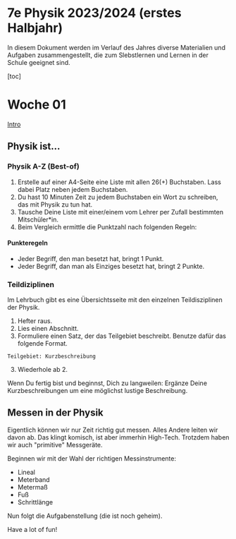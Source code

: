 7e Physik 2023/2024 (erstes Halbjahr)
======================

In diesem Dokument werden im Verlauf des Jahres diverse Materialien und Aufgaben zusammengestellt, die zum Slebstlernen und Lernen in der Schule geeignet sind.

[toc]

# Woche 01

[Intro](./00_Intro.slides.md)

## Physik ist...

### Physik A-Z (Best-of)

1. Erstelle auf einer A4-Seite eine Liste mit allen 26(+) Buchstaben. Lass dabei Platz neben jedem Buchstaben.
2. Du hast 10 Minuten Zeit zu jedem Buchstaben ein Wort zu schreiben, das mit Physik zu tun hat.
3. Tausche Deine Liste mit einer/einem vom Lehrer per Zufall bestimmten Mitschüler*in.
4. Beim Vergleich ermittle die Punktzahl nach folgenden Regeln:

#### Punkteregeln

- Jeder Begriff, den man besetzt hat, bringt 1 Punkt.
- Jeder Begriff, dan man als Einziges besetzt hat, bringt 2 Punkte.

### Teildiziplinen

Im Lehrbuch gibt es eine Übersichtsseite mit den einzelnen Teildisziplinen der Physik.

1. Hefter raus.
2. Lies einen Abschnitt.
2. Formuliere einen Satz, der das Teilgebiet beschreibt. Benutze dafür das folgende Format.
~~~
Teilgebiet: Kurzbeschreibung
~~~
3. Wiederhole ab 2.

Wenn Du fertig bist und beginnst, Dich zu langweilen: Ergänze Deine Kurzbeschreibungen um eine möglichst lustige Beschreibung.

## Messen in der Physik

Eigentlich können wir nur Zeit richtig gut messen. Alles Andere leiten wir davon ab. Das klingt komisch, ist aber immerhin High-Tech. Trotzdem haben wir auch "primitive" Messgeräte.

Beginnen wir mit der Wahl der richtigen Messinstrumente:

- Lineal
- Meterband
- Metermaß
- Fuß
- Schrittlänge

Nun folgt die Aufgabenstellung (die ist noch geheim).

Have a lot of fun!